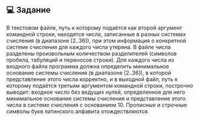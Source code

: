 ## 💻 Задание
В текстовом файле, путь к которому подаётся как второй аргумент командной строки, находятся числа, записанные в разных системах счисления (в диапазоне [2..36]), при этом информация о конкретной системе счисления для каждого числа утеряна. В файле числа разделены произвольным количеством разделителей (символов пробела, табуляций и переносов строки). Для каждого числа из входного файла программа должна определить минимальное основание системы счисления (в диапазоне [2..36]), в которой представление этого числа корректно, и в выходной файл, путь к которому подаётся третьим аргументом командной строки, построчно выводит: входное число без ведущих нулей, определенное для него минимальное основание системы счисления и представление этого числа в системе счисления с основанием 10. Прописные и строчные символы букв латинского алфавита отождествляются.
